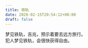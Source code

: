 ```yaml
---
title: 铁轨
date: 2020-02-15T20:54:12+08:00
draft: false
---
```


梦见铁轨，吉兆，预示着要去远方旅行。<br>
犯人梦见铁轨，会很快获得自由。<br>

